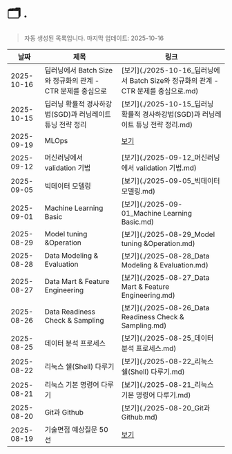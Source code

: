 # 🗂️ .
> 자동 생성된 목록입니다.
> 마지막 업데이트: 2025-10-16

| 날짜 | 제목 | 링크 |
|------|------|------|
| 2025-10-16 | 딥러닝에서 Batch Size와 정규화의 관계 - CTR 문제를 중심으로 | [보기](./2025-10-16_딥러닝에서 Batch Size와 정규화의 관계 - CTR 문제를 중심으로.md) |
| 2025-10-15 | 딥러닝 확률적 경사하강법(SGD)과 러닝레이트 튜닝 전략 정리 | [보기](./2025-10-15_딥러닝 확률적 경사하강법(SGD)과 러닝레이트 튜닝 전략 정리.md) |
| 2025-09-19 | MLOps | [보기](./2025-09-19_MLOps.md) |
| 2025-09-12 | 머신러닝에서 validation 기법 | [보기](./2025-09-12_머신러닝에서 validation 기법.md) |
| 2025-09-05 | 빅데이터 모델링 | [보기](./2025-09-05_빅데이터 모델링.md) |
| 2025-09-01 | Machine Learning Basic | [보기](./2025-09-01_Machine Learning Basic.md) |
| 2025-08-29 | Model tuning &Operation | [보기](./2025-08-29_Model tuning &Operation.md) |
| 2025-08-28 | Data Modeling & Evaluation | [보기](./2025-08-28_Data Modeling & Evaluation.md) |
| 2025-08-27 | Data Mart & Feature Engineering | [보기](./2025-08-27_Data Mart & Feature Engineering.md) |
| 2025-08-26 | Data Readiness Check & Sampling | [보기](./2025-08-26_Data Readiness Check & Sampling.md) |
| 2025-08-25 | 데이터 분석 프로세스 | [보기](./2025-08-25_데이터 분석 프로세스.md) |
| 2025-08-22 | 리눅스 쉘(Shell) 다루기 | [보기](./2025-08-22_리눅스 쉘(Shell) 다루기.md) |
| 2025-08-21 | 리눅스 기본 명령어 다루기 | [보기](./2025-08-21_리눅스 기본 명령어 다루기.md) |
| 2025-08-20 | Git과 Github | [보기](./2025-08-20_Git과 Github.md) |
| 2025-08-19 | 기술면접 예상질문 50선 | [보기](./2025-08-19_기술면접_예상질문_50선.md) |
